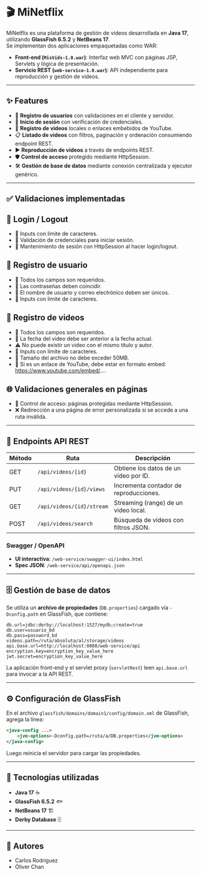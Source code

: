 # 🎬 MiNetflix

MiNetflix es una plataforma de gestión de videos desarrollada en **Java 17**, utilizando **GlassFish 6.5.2** y **NetBeans 17**.  
Se implementan dos aplicaciones empaquetadas como WAR:

- **Front-end (`MisVids-1.0.war`)**: Interfaz web MVC con páginas JSP, Servlets y lógica de presentación.  
- **Servicio REST (`web-service-1.0.war`)**: API independiente para reproducción y gestión de videos.

---

## ✨ Features

- 📌 **Registro de usuarios** con validaciones en el cliente y servidor.  
- 🔐 **Inicio de sesión** con verificación de credenciales.  
- 📂 **Registro de videos** locales o enlaces embebidos de YouTube.  
- 📋 **Listado de videos** con filtros, paginación y ordenación consumiendo endpoint REST.  
- ▶️ **Reproducción de videos** a través de endpoints REST.  
- 🛡️ **Control de acceso** protegido mediante HttpSession.  
- 🛠️ **Gestión de base de datos** mediante conexión centralizada y ejecutor genérico.

---

## ✅ Validaciones implementadas

## 🔐 Login / Logout
- 🧩 Inputs con límite de caracteres.
- 🔑 Validación de credenciales para iniciar sesión.
- 🧠 Mantenimiento de sesión con HttpSession al hacer login/logout.

## 👤 Registro de usuario
- 📌 Todos los campos son requeridos.
- 🔐 Las contraseñas deben coincidir.
- 📧 El nombre de usuario y correo electrónico deben ser únicos.
- 🧩 Inputs con límite de caracteres.

## 🎥 Registro de videos
- 📌 Todos los campos son requeridos.
- 📆 La fecha del video debe ser anterior a la fecha actual.
- ⚠️ No puede existir un video con el mismo título y autor.
- 🧩 Inputs con límite de caracteres.
- 📁 Tamaño del archivo no debe exceder 50MB.
- 🔗 Si es un enlace de YouTube, debe estar en formato embed: https://www.youtube.com/embed/....

## 🌐 Validaciones generales en páginas
- 🔐 Control de acceso: páginas protegidas mediante HttpSession.
- ❌ Redirección a una página de error personalizada si se accede a una ruta inválida.

---

## 🔗 Endpoints API REST

| Método | Ruta                                | Descripción                                     |
|--------|-------------------------------------|-------------------------------------------------|
| GET    | `/api/videos/{id}`                  | Obtiene los datos de un video por ID.           |
| PUT    | `/api/videos/{id}/views`            | Incrementa contador de reproducciones.          |
| GET    | `/api/videos/{id}/stream`           | Streaming (range) de un video local.            |
| POST   | `/api/videos/search`                | Búsqueda de videos con filtros JSON.            |

### Swagger / OpenAPI

- **UI interactiva**: `/web-service/swagger-ui/index.html`  
- **Spec JSON**: `/web-service/api/openapi.json`

---

## 🗄️ Gestión de base de datos

Se utiliza un **archivo de propiedades** (`DB.properties`) cargado vía `-Dconfig.path` en GlassFish, que contiene:

```properties
db.url=jdbc:derby://localhost:1527/mydb;create=true
db.user=usuario_bd
db.pass=password_bd
videos.path=/ruta/absoluta/al/storage/videos
api.base.url=http://localhost:8080/web-service/api
encryption.key=encryption_key_value_here
jwt.secret=encryption_key_value_here
```

La aplicación front-end y el servlet proxy (`servletRest`) leen `api.base.url` para invocar a la API REST.

---

## ⚙️ Configuración de GlassFish

En el archivo `glassfish/domains/domain1/config/domain.xml` de GlassFish, agrega la línea:

```xml
<java-config ...>
    <jvm-options>-Dconfig.path=/ruta/a/DB.properties</jvm-options>
</java-config>
```

Luego reinicia el servidor para cargar las propiedades.

---

## 🚀 Tecnologías utilizadas

- **Java 17** ☕  
- **GlassFish 6.5.2** 🐟  
- **NetBeans 17** 🏗️  
- **Derby Database** 🗄️  

---

## 👥 Autores

- Carlos Rodríguez  
- Óliver Chan
